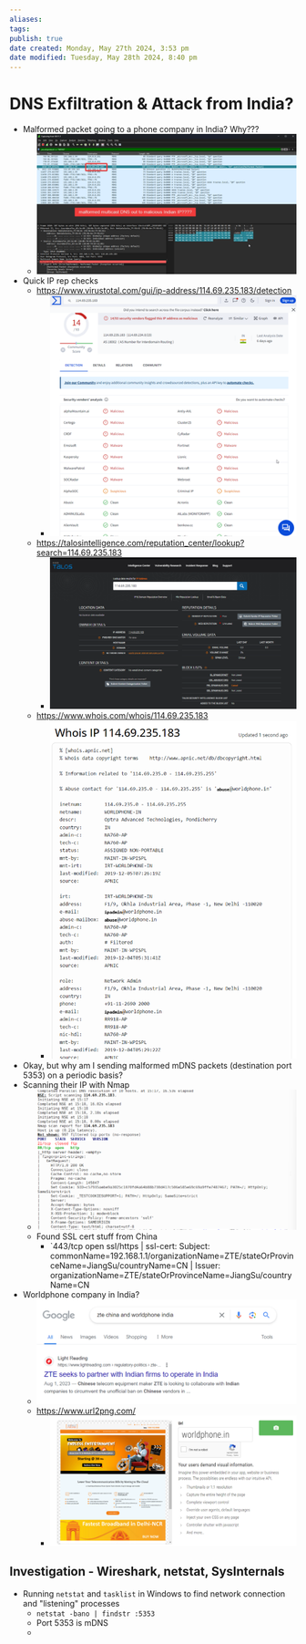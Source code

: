 ```yaml
---
aliases: 
tags: 
publish: true
date created: Monday, May 27th 2024, 3:53 pm
date modified: Tuesday, May 28th 2024, 8:40 pm
---
```


# DNS Exfiltration & Attack from India?
- Malformed packet going to a phone company in India?  Why???
	- ![](_attachments/Home%20Network%20Wars/IMG-20240528204008593.png)
- Quick IP rep checks
	- https://www.virustotal.com/gui/ip-address/114.69.235.183/detection
		- ![](_attachments/Home%20Network%20Wars/IMG-20240528204008629.png)
	- https://talosintelligence.com/reputation_center/lookup?search=114.69.235.183
		- ![](_attachments/Home%20Network%20Wars/IMG-20240528204008662.png)
	- https://www.whois.com/whois/114.69.235.183
		- ![](_attachments/Home%20Network%20Wars/IMG-20240528204008694.png)
- Okay, but why am I sending malformed mDNS packets (destination port 5353) on a periodic basis?
- Scanning their IP with Nmap
	- ![](_attachments/Home%20Network%20Wars/IMG-20240528204008724.png)
	- Found SSL cert stuff from China
		- `443/tcp open   ssl/https | ssl-cert: Subject: commonName=192.168.1.1/organizationName=ZTE/stateOrProvinceName=JiangSu/countryName=CN | Issuer: organizationName=ZTE/stateOrProvinceName=JiangSu/countryName=CN
- Worldphone company in India?
	- ![](_attachments/Home%20Network%20Wars/IMG-20240528204008751.png)
	- https://www.url2png.com/
		- ![](_attachments/Home%20Network%20Wars/IMG-20240528204008788.png)
## Investigation - Wireshark, netstat, SysInternals
- Running `netstat` and `tasklist` in Windows to find network connection and "listening" processes
	- `netstat -bano | findstr :5353`
	- Port 5353 is mDNS
	- 
